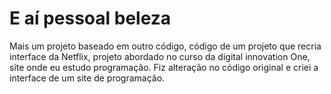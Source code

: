 # E aí pessoal beleza
 Mais um projeto baseado em outro código, código de um projeto que recria interface da Netflix, projeto abordado no curso da digital innovation One, site onde eu estudo programação.
 Fiz alteração no código original e criei a interface de um site de programação.
